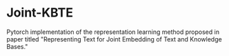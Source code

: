 # Joint-KBTE
Pytorch implementation of the representation learning method proposed in paper titled "Representing Text for Joint Embedding of Text and Knowledge Bases."
